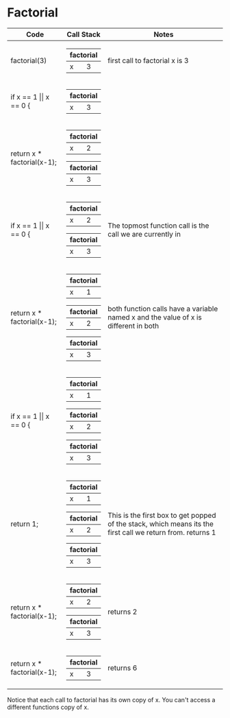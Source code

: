 # Factorial

| Code      | Call Stack | Notes |
| ----------- | ----------- |----------- |
| factorial(3)  | <table>  <thead>  <tr>  <th colspan="2"> factorial</th> </tr>  </thead>  <tbody>  <tr> <td> x </td> <td>3</td> </tr>   </tbody>  </table>      | first call to factorial x is 3 |
|  if x == 1 \|\| x == 0 {  |   <table>  <thead>  <tr>  <th colspan="2"> factorial</th> </tr>  </thead>  <tbody>  <tr> <td> x </td> <td>3</td> </tr>   </tbody>  </table>    | |
|return x * factorial(x-1);|<div><table>  <thead>  <tr>  <th colspan="2"> factorial</th> </tr>  </thead>  <tbody>  <tr> <td> x </td> <td>2</td> </tr>   </tbody>  </table><table>  <thead>  <tr>  <th colspan="2"> factorial</th> </tr>  </thead> <tbody>  <tr> <td> x </td> <td>3</td> </tr>   </tbody>  </table></div> ||
|  if x == 1 \|\| x == 0 {  |   <div><table>  <thead>  <tr>  <th colspan="2"> factorial</th> </tr>  </thead>  <tbody>  <tr> <td> x </td> <td>2</td> </tr>   </tbody>  </table><table>  <thead>  <tr>  <th colspan="2"> factorial</th> </tr>  </thead> <tbody>  <tr> <td> x </td> <td>3</td> </tr>   </tbody>  </table></div>    | The topmost function call is the call we are currently in|
| return x * factorial(x-1); |   <div><table>  <thead>  <tr>  <th colspan="2"> factorial</th> </tr>  </thead> <tbody>  <tr> <td> x </td> <td>1</td> </tr>   </tbody>  </table><table>  <thead>  <tr>  <th colspan="2"> factorial</th> </tr>  </thead>  <tbody>  <tr> <td> x </td> <td>2</td> </tr>   </tbody>  </table><table>  <thead>  <tr>  <th colspan="2"> factorial</th> </tr>  </thead> <tbody>  <tr> <td> x </td> <td>3</td> </tr>   </tbody>  </table></div>    | both function calls have a variable named x and the value of x is different in both |
| if x == 1 \|\| x == 0 { |   <div><table>  <thead>  <tr>  <th colspan="2"> factorial</th> </tr>  </thead> <tbody>  <tr> <td> x </td> <td>1</td> </tr>   </tbody>  </table><table>  <thead>  <tr>  <th colspan="2"> factorial</th> </tr>  </thead>  <tbody>  <tr> <td> x </td> <td>2</td> </tr>   </tbody>  </table><table>  <thead>  <tr>  <th colspan="2"> factorial</th> </tr>  </thead> <tbody>  <tr> <td> x </td> <td>3</td> </tr>   </tbody>  </table></div>    |  |
| return 1; | <div><table>  <thead>  <tr>  <th colspan="2"> factorial</th> </tr>  </thead> <tbody>  <tr> <td> x </td> <td>1</td> </tr>   </tbody>  </table><table>  <thead>  <tr>  <th colspan="2"> factorial</th> </tr>  </thead>  <tbody>  <tr> <td> x </td> <td>2</td> </tr>   </tbody>  </table><table>  <thead>  <tr>  <th colspan="2"> factorial</th> </tr>  </thead> <tbody>  <tr> <td> x </td> <td>3</td> </tr>   </tbody>  </table></div>    |This is the first box to get popped of the stack, which means its the first call we return from. returns 1|
| return x * factorial(x-1); | <div><table>  <thead>  <tr>  <th colspan="2"> factorial</th> </tr>  </thead>  <tbody>  <tr> <td> x </td> <td>2</td> </tr>   </tbody>  </table><table>  <thead>  <tr>  <th colspan="2"> factorial</th> </tr>  </thead> <tbody>  <tr> <td> x </td> <td>3</td> </tr>   </tbody>  </table></div>    | returns 2|
| return x * factorial(x-1); | <div><table>  <thead>  <tr>  <th colspan="2"> factorial</th> </tr>  </thead> <tbody>  <tr> <td> x </td> <td>3</td> </tr>   </tbody>  </table></div>    | returns 6|

Notice that each call to factorial has its own copy of x. You can't access a different functions copy of x. 